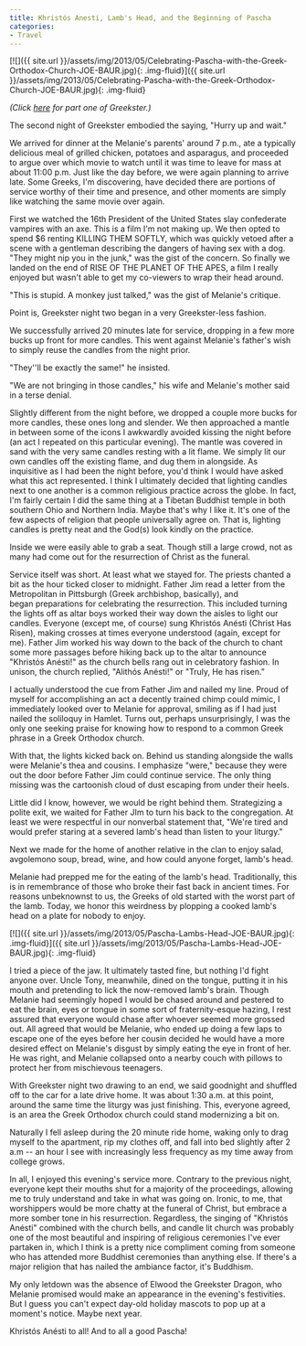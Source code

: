 ```yaml
---
title: Khristós Anesti, Lamb's Head, and the Beginning of Pascha
categories:
- Travel
---
```


[![]({{ site.url }}/assets/img/2013/05/Celebrating-Pascha-with-the-Greek-Orthodox-Church-JOE-BAUR.jpg){: .img-fluid}]({{ site.url }}/assets/img/2013/05/Celebrating-Pascha-with-the-Greek-Orthodox-Church-JOE-BAUR.jpg){: .img-fluid}

_(Click [here](https://withoutapath.com/greek-orthodox-easter/) for part one of Greekster.)_

The second night of Greekster embodied the saying, "Hurry up and wait."

We arrived for dinner at the Melanie's parents' around 7 p.m., ate a typically delicious meal of grilled chicken, potatoes and asparagus, and proceeded to argue over which movie to watch until it was time to leave for mass at about 11:00 p.m. Just like the day before, we were again planning to arrive late. Some Greeks, I'm discovering, have decided there are portions of service worthy of their time and presence, and other moments are simply like watching the same movie over again.

<!-- more -->First we watched the 16th President of the United States slay confederate vampires with an axe. This is a film I'm not making up. We then opted to spend $6 renting KILLING THEM SOFTLY, which was quickly vetoed after a scene with a gentleman describing the dangers of having sex with a dog. "They might nip you in the junk," was the gist of the concern. So finally we landed on the end of RISE OF THE PLANET OF THE APES, a film I really enjoyed but wasn't able to get my co-viewers to wrap their head around.

"This is stupid. A monkey just talked," was the gist of Melanie's critique.

Point is, Greekster night two began in a very Greekster-less fashion.

We successfully arrived 20 minutes late for service, dropping in a few more bucks up front for more candles. This went against Melanie's father's wish to simply reuse the candles from the night prior.

"They''ll be exactly the same!" he insisted.

"We are not bringing in those candles," his wife and Melanie's mother said in a terse denial.

Slightly different from the night before, we dropped a couple more bucks for more candles, these ones long and slender. We then approached a mantle in between some of the icons I awkwardly avoided kissing the night before (an act I repeated on this particular evening). The mantle was covered in sand with the very same candles resting with a lit flame. We simply lit our own candles off the existing flame, and dug them in alongside. As inquisitive as I had been the night before, you'd think I would have asked what this act represented. I think I ultimately decided that lighting candles next to one another is a common religious practice across the globe. In fact, I'm fairly certain I did the same thing at a Tibetan Buddhist temple in both southern Ohio and Northern India. Maybe that's why I like it. It's one of the few aspects of religion that people universally agree on. That is, lighting candles is pretty neat and the God(s) look kindly on the practice.

Inside we were easily able to grab a seat. Though still a large crowd, not as many had come out for the resurrection of Christ as the funeral.

Service itself was short. At least what we stayed for. The priests chanted a bit as the hour ticked closer to midnight. Father Jim read a letter from the Metropolitan in Pittsburgh (Greek archbishop, basically), and began preparations for celebrating the resurrection. This included turning the lights off as altar boys worked their way down the aisles to light our candles. Everyone (except me, of course) sung Khristós Anésti (Christ Has Risen), making crosses at times everyone understood (again, except for me). Father Jim worked his way down to the back of the church to chant some more passages before hiking back up to the altar to announce "Khristós Anésti!" as the church bells rang out in celebratory fashion. In unison, the church replied, "Alithós Anésti!" or "Truly, He has risen."

I actually understood the cue from Father Jim and nailed my line. Proud of myself for accomplishing an act a decently trained chimp could mimic, I immediately looked over to Melanie for approval, smiling as if I had just nailed the soliloquy in Hamlet. Turns out, perhaps unsurprisingly, I was the only one seeking praise for knowing how to respond to a common Greek phrase in a Greek Orthodox church.

With that, the lights kicked back on. Behind us standing alongside the walls were Melanie's thea and cousins. I emphasize "were," because they were out the door before Father Jim could continue service. The only thing missing was the cartoonish cloud of dust escaping from under their heels.

Little did I know, however, we would be right behind them. Strategizing a polite exit, we waited for Father JIm to turn his back to the congregation. At least we were respectful in our nonverbal statement that, "We're tired and would prefer staring at a severed lamb's head than listen to your liturgy."

Next we made for the home of another relative in the clan to enjoy salad, avgolemono soup, bread, wine, and how could anyone forget, lamb's head.

Melanie had prepped me for the eating of the lamb's head. Traditionally, this is in remembrance of those who broke their fast back in ancient times. For reasons unbeknownst to us, the Greeks of old started with the worst part of the lamb. Today, we honor this weirdness by plopping a cooked lamb's head on a plate for nobody to enjoy.

[![]({{ site.url }}/assets/img/2013/05/Pascha-Lambs-Head-JOE-BAUR.jpg){: .img-fluid}]({{ site.url }}/assets/img/2013/05/Pascha-Lambs-Head-JOE-BAUR.jpg){: .img-fluid}

I tried a piece of the jaw. It ultimately tasted fine, but nothing I'd fight anyone over. Uncle Tony, meanwhile, dined on the tongue, putting it in his mouth and pretending to lick the now-removed lamb's brain. Though Melanie had seemingly hoped I would be chased around and pestered to eat the brain, eyes or tongue in some sort of fraternity-esque hazing, I rest assured that everyone would chase after whoever seemed more grossed out. All agreed that would be Melanie, who ended up doing a few laps to escape one of the eyes before her cousin decided he would have a more desired effect on Melanie's disgust by simply eating the eye in front of her. He was right, and Melanie collapsed onto a nearby couch with pillows to protect her from mischievous teenagers.

With Greekster night two drawing to an end, we said goodnight and shuffled off to the car for a late drive home. It was about 1:30 a.m. at this point, around the same time the liturgy was just finishing. This, everyone agreed, is an area the Greek Orthodox church could stand modernizing a bit on.

Naturally I fell asleep during the 20 minute ride home, waking only to drag myself to the apartment, rip my clothes off, and fall into bed slightly after 2 a.m -- an hour I see with increasingly less frequency as my time away from college grows.

In all, I enjoyed this evening's service more. Contrary to the previous night, everyone kept their mouths shut for a majority of the proceedings, allowing me to truly understand and take in what was going on. Ironic, to me, that worshippers would be more chatty at the funeral of Christ, but embrace a more somber tone in his resurrection. Regardless, the singing of "Khristós Anésti" combined with the church bells, and candle lit church was probably one of the most beautiful and inspiring of religious ceremonies I've ever partaken in, which I think is a pretty nice compliment coming from someone who has attended more Buddhist ceremonies than anything else. If there's a major religion that has nailed the ambiance factor, it's Buddhism.

My only letdown was the absence of Elwood the Greekster Dragon, who Melanie promised would make an appearance in the evening's festivities. But I guess you can't expect day-old holiday mascots to pop up at a moment's notice. Maybe next year.

Khristós Anésti to all! And to all a good Pascha!
